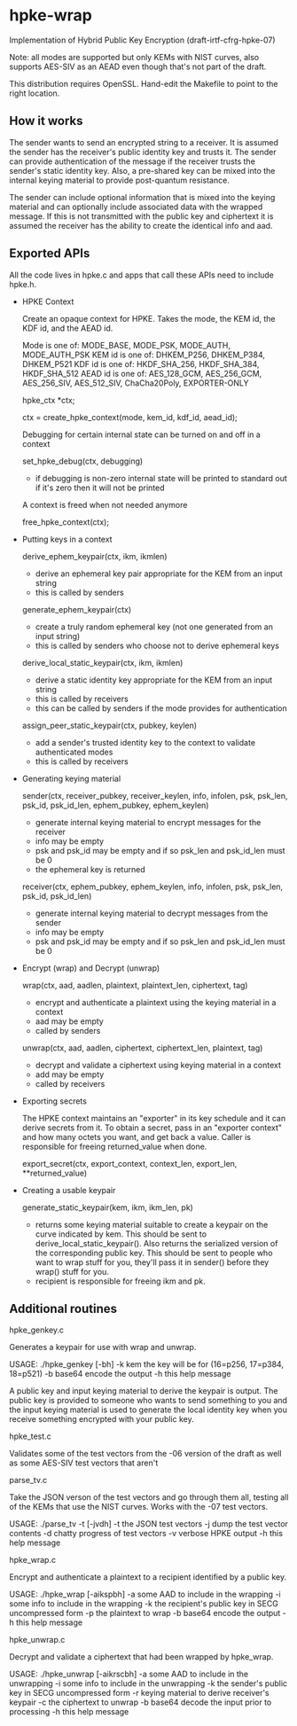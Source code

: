 # hpke-wrap

Implementation of Hybrid Public Key Encryption (draft-irtf-cfrg-hpke-07)

  Note: all modes are supported but only KEMs with NIST curves, also supports AES-SIV
        as an AEAD even though that's not part of the draft.

  This distribution requires OpenSSL. Hand-edit the Makefile to point to the right
  location.

How it works
------------

The sender wants to send an encrypted string to a receiver. It is assumed the sender
has the receiver's public identity key and trusts it. The sender can provide
authentication of the message if the receiver trusts the sender's static identity key.
Also, a pre-shared key can be mixed into the internal keying material to provide
post-quantum resistance.

The sender can include optional information that is mixed into the keying material and
can optionally include associated data with the wrapped message. If this is not
transmitted with the public key and ciphertext it is assumed the receiver has the
ability to create the identical info and aad.

Exported APIs
-------------

All the code lives in hpke.c and apps that call these APIs need to include hpke.h.

* HPKE Context

  Create an opaque context for HPKE. Takes the mode, the KEM id, the KDF id,
  and the AEAD id.

  Mode is one of: MODE_BASE, MODE_PSK, MODE_AUTH, MODE_AUTH_PSK
  KEM id is one of: DHKEM_P256, DHKEM_P384, DHKEM_P521
  KDF id is one of: HKDF_SHA_256, HKDF_SHA_384, HKDF_SHA_512
  AEAD id is one of: AES_128_GCM, AES_256_GCM, AES_256_SIV, AES_512_SIV, ChaCha20Poly,
		    EXPORTER-ONLY
  
  hpke_ctx *ctx;

  ctx = create_hpke_context(mode, kem_id, kdf_id, aead_id);

  Debugging for certain internal state can be turned on and off in a context

  set_hpke_debug(ctx, debugging)

    - if debugging is non-zero internal state will be printed to standard out if it's
      zero then it will not be printed

  A context is freed when not needed anymore
  
  free_hpke_context(ctx);
  
* Putting keys in a context

  derive_ephem_keypair(ctx, ikm, ikmlen)
  
    - derive an ephemeral key pair appropriate for the KEM from an input string
    - this is called by senders

  generate_ephem_keypair(ctx)

    - create a truly random ephemeral key (not one generated from an input string)
    - this is called by senders who choose not to derive ephemeral keys

  derive_local_static_keypair(ctx, ikm, ikmlen)

    - derive a static identity key appropriate for the KEM from an input string
    - this is called by receivers
    - this can be called by senders if the mode provides for authentication
    
  assign_peer_static_keypair(ctx, pubkey, keylen)

    - add a sender's trusted identity key to the context to validate authenticated modes
    - this is called by receivers 

* Generating keying material

  sender(ctx, receiver_pubkey, receiver_keylen, info, infolen,
  	 psk, psk_len, psk_id, psk_id_len, ephem_pubkey, ephem_keylen)

    - generate internal keying material to encrypt messages for the receiver
    - info may be empty
    - psk and psk_id may be empty and if so psk_len and psk_id_len must be 0
    - the ephemeral key is returned

  receiver(ctx, ephem_pubkey, ephem_keylen, info, infolen, psk, psk_len, psk_id, psk_id_len)

    - generate internal keying material to decrypt messages from the sender
    - info may be empty
    - psk and psk_id may be empty and if so psk_len and psk_id_len must be 0

* Encrypt (wrap) and Decrypt (unwrap)

  wrap(ctx, aad, aadlen, plaintext, plaintext_len, ciphertext, tag)

    - encrypt and authenticate a plaintext using the keying material in a context
    - aad may be empty
    - called by senders

  unwrap(ctx, aad, aadlen, ciphertext, ciphertext_len, plaintext, tag)

    - decrypt and validate a ciphertext using keying material in a context
    - add may be empty
    - called by receivers

* Exporting secrets

  The HPKE context maintains an "exporter" in its key schedule and it can
  derive secrets from it. To obtain a secret, pass in an "exporter context"
  and how many octets you want, and get back a value. Caller is responsible
  for freeing returned_value when done.

  export_secret(ctx, export_context, context_len, export_len, **returned_value)

* Creating a usable keypair

  generate_static_keypair(kem, ikm, ikm_len, pk)

    - returns some keying material suitable to create a keypair on the curve indicated
      by kem. This should be sent to derive_local_static_keypair(). Also returns the
      serialized version of the corresponding public key. This should be sent to people
      who want to wrap stuff for you, they'll pass it in sender() before they wrap()
      stuff for you.
    - recipient is responsible for freeing ikm and pk.

Additional routines
-------------------

hpke_genkey.c

  Generates a keypair for use with wrap and unwrap.

  USAGE: ./hpke_genkey [-bh]
        -k  kem the key will be for (16=p256, 17=p384, 18=p521)
        -b  base64 encode the output
        -h  this help message

  A public key and input keying material to derive the keypair is output. The
  public key is provided to someone who wants to send something to you and
  the input keying material is used to generate the local identity key when
  you receive something encrypted with your public key.

hpke_test.c

  Validates some of the test vectors from the -06 version of the draft as well
  as some AES-SIV test vectors that aren't

parse_tv.c 

  Take the JSON verson of the test vectors and go through them all, testing
  all of the KEMs that use the NIST curves. Works with the -07 test vectors.

  USAGE: ./parse_tv -t <tv> [-jvdh]
        -t  the JSON test vectors
        -j  dump the test vector contents
        -d  chatty progress of test vectors
        -v  verbose HPKE output
        -h  this help message

hpke_wrap.c

  Encrypt and authenticate a plaintext to a recipient identified by a public key.

  USAGE: ./hpke_wrap [-aikspbh]
        -a  some AAD to include in the wrapping
        -i  some info to include in the wrapping
        -k  the recipient's public key in SECG uncompressed form
        -p  the plaintext to wrap
        -b  base64 encode the output
        -h  this help message

hpke_unwrap.c

  Decrypt and validate a ciphertext that had been wrapped by hpke_wrap.

  USAGE: ./hpke_unwrap [-aikrscbh]
        -a  some AAD to include in the unwrapping
        -i  some info to include in the unwrapping
        -k  the sender's public key in SECG uncompressed form
        -r  keying material to derive receiver's keypair
        -c  the ciphertext to unwrap
        -b  base64 decode the input prior to processing
        -h  this help message
